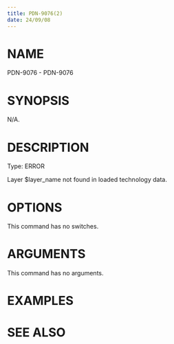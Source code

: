 ```yaml
---
title: PDN-9076(2)
date: 24/09/08
---
```


# NAME

PDN-9076 - PDN-9076

# SYNOPSIS

N/A.

# DESCRIPTION

Type: ERROR

Layer $layer_name not found in loaded technology data.

# OPTIONS

This command has no switches.

# ARGUMENTS

This command has no arguments.

# EXAMPLES

# SEE ALSO
